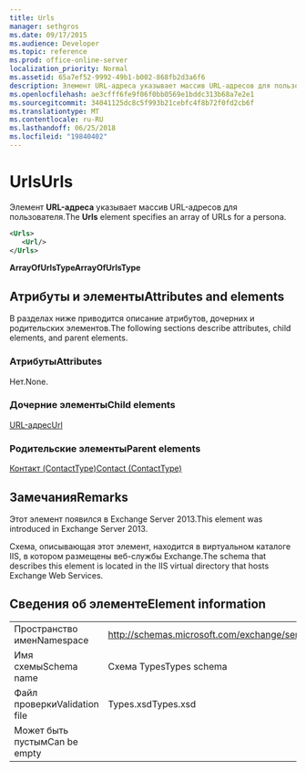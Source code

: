 ```yaml
---
title: Urls
manager: sethgros
ms.date: 09/17/2015
ms.audience: Developer
ms.topic: reference
ms.prod: office-online-server
localization_priority: Normal
ms.assetid: 65a7ef52-9992-49b1-b002-868fb2d3a6f6
description: Элемент URL-адреса указывает массив URL-адресов для пользователя.
ms.openlocfilehash: ae3cfff6fe9f06f0bb0569e1bddc313b68a7e2e1
ms.sourcegitcommit: 34041125dc8c5f993b21cebfc4f8b72f0fd2cb6f
ms.translationtype: MT
ms.contentlocale: ru-RU
ms.lasthandoff: 06/25/2018
ms.locfileid: "19840402"
---
```

# <a name="urls"></a><span data-ttu-id="21724-103">Urls</span><span class="sxs-lookup"><span data-stu-id="21724-103">Urls</span></span>

<span data-ttu-id="21724-104">Элемент **URL-адреса** указывает массив URL-адресов для пользователя.</span><span class="sxs-lookup"><span data-stu-id="21724-104">The **Urls** element specifies an array of URLs for a persona.</span></span> 
  
```XML
<Urls>
   <Url/>
</Urls>
```

 <span data-ttu-id="21724-105">**ArrayOfUrlsType**</span><span class="sxs-lookup"><span data-stu-id="21724-105">**ArrayOfUrlsType**</span></span>
## <a name="attributes-and-elements"></a><span data-ttu-id="21724-106">Атрибуты и элементы</span><span class="sxs-lookup"><span data-stu-id="21724-106">Attributes and elements</span></span>

<span data-ttu-id="21724-107">В разделах ниже приводится описание атрибутов, дочерних и родительских элементов.</span><span class="sxs-lookup"><span data-stu-id="21724-107">The following sections describe attributes, child elements, and parent elements.</span></span>
  
### <a name="attributes"></a><span data-ttu-id="21724-108">Атрибуты</span><span class="sxs-lookup"><span data-stu-id="21724-108">Attributes</span></span>

<span data-ttu-id="21724-109">Нет.</span><span class="sxs-lookup"><span data-stu-id="21724-109">None.</span></span>
  
### <a name="child-elements"></a><span data-ttu-id="21724-110">Дочерние элементы</span><span class="sxs-lookup"><span data-stu-id="21724-110">Child elements</span></span>

[<span data-ttu-id="21724-111">URL-адрес</span><span class="sxs-lookup"><span data-stu-id="21724-111">Url </span></span>](url-ex15websvcsotherref.md)
  
### <a name="parent-elements"></a><span data-ttu-id="21724-112">Родительские элементы</span><span class="sxs-lookup"><span data-stu-id="21724-112">Parent elements</span></span>

[<span data-ttu-id="21724-113">Контакт (ContactType)</span><span class="sxs-lookup"><span data-stu-id="21724-113">Contact (ContactType)</span></span>](contact-contacttype.md)
  
## <a name="remarks"></a><span data-ttu-id="21724-114">Замечания</span><span class="sxs-lookup"><span data-stu-id="21724-114">Remarks</span></span>

<span data-ttu-id="21724-115">Этот элемент появился в Exchange Server 2013.</span><span class="sxs-lookup"><span data-stu-id="21724-115">This element was introduced in Exchange Server 2013.</span></span>
  
<span data-ttu-id="21724-116">Схема, описывающая этот элемент, находится в виртуальном каталоге IIS, в котором размещены веб-службы Exchange.</span><span class="sxs-lookup"><span data-stu-id="21724-116">The schema that describes this element is located in the IIS virtual directory that hosts Exchange Web Services.</span></span>
  
## <a name="element-information"></a><span data-ttu-id="21724-117">Сведения об элементе</span><span class="sxs-lookup"><span data-stu-id="21724-117">Element information</span></span>

|||
|:-----|:-----|
|<span data-ttu-id="21724-118">Пространство имен</span><span class="sxs-lookup"><span data-stu-id="21724-118">Namespace</span></span>  <br/> |http://schemas.microsoft.com/exchange/services/2006/types  <br/> |
|<span data-ttu-id="21724-119">Имя схемы</span><span class="sxs-lookup"><span data-stu-id="21724-119">Schema name</span></span>  <br/> |<span data-ttu-id="21724-120">Схема Types</span><span class="sxs-lookup"><span data-stu-id="21724-120">Types schema</span></span>  <br/> |
|<span data-ttu-id="21724-121">Файл проверки</span><span class="sxs-lookup"><span data-stu-id="21724-121">Validation file</span></span>  <br/> |<span data-ttu-id="21724-122">Types.xsd</span><span class="sxs-lookup"><span data-stu-id="21724-122">Types.xsd</span></span>  <br/> |
|<span data-ttu-id="21724-123">Может быть пустым</span><span class="sxs-lookup"><span data-stu-id="21724-123">Can be empty</span></span>  <br/> ||
   


